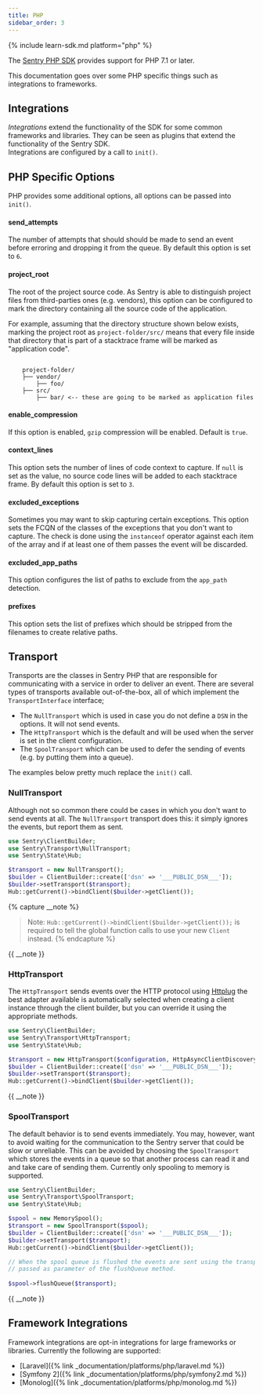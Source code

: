 ```yaml
---
title: PHP
sidebar_order: 3
---
```


{% include learn-sdk.md platform="php" %}

The [Sentry PHP SDK](https://packagist.org/packages/sentry/sentry) provides
support for PHP 7.1 or later.

This documentation goes over some PHP specific things such as integrations to
frameworks.

## Integrations

*Integrations* extend the functionality of the SDK for some common frameworks and
libraries.  They can be seen as plugins that extend the functionality of the Sentry SDK.  
Integrations are configured by a call to `init()`.

## PHP Specific Options

PHP provides some additional options, all options can be passed into `init()`.

#### send_attempts

The number of attempts that should should be made to send an event before erroring
and dropping it from the queue.
By default this option is set to `6`.

#### project_root

The root of the project source code. As Sentry is able to distinguish project
files from third-parties ones (e.g. vendors), this option can be configured to
mark the directory containing all the source code of the application.

For example, assuming that the directory structure shown below exists, marking
the project root as ``project-folder/src/`` means that every file inside that
directory that is part of a stacktrace frame will be marked as "application
code".

```

    project-folder/
    ├── vendor/
        ├── foo/
    ├── src/
        ├── bar/ <-- these are going to be marked as application files

``` 

#### enable_compression

If this option is enabled, `gzip` compression will be enabled. Default is `true`.

#### context_lines

This option sets the number of lines of code context to capture. If `null` is
set as the value, no source code lines will be added to each stacktrace frame.
By default this option is set to `3`.

#### excluded_exceptions

Sometimes you may want to skip capturing certain exceptions. This option sets
the FCQN of the classes of the exceptions that you don't want to capture. The
check is done using the `instanceof` operator against each item of the array
and if at least one of them passes the event will be discarded.

#### excluded_app_paths

This option configures the list of paths to exclude from the `app_path` detection.

#### prefixes

This option sets the list of prefixes which should be stripped from the filenames
to create relative paths.

## Transport

Transports are the classes in Sentry PHP that are responsible for communicating
with a service in order to deliver an event. There are several types of transports
available out-of-the-box, all of which implement the `TransportInterface`
interface;

- The `NullTransport` which is used in case you do not define a `DSN` in the options. It will not send events.
- The `HttpTransport` which is the default and will be used when the server
  is set in the client configuration.
- The `SpoolTransport` which can be used to defer the sending of events (e.g.
  by putting them into a queue).
  
The examples below pretty much replace the `init()` call.

### NullTransport

Although not so common there could be cases in which you don't want to send
events at all. The `NullTransport` transport does this: it simply ignores
the events, but report them as sent.

```php
use Sentry\ClientBuilder;
use Sentry\Transport\NullTransport;
use Sentry\State\Hub;

$transport = new NullTransport();
$builder = ClientBuilder::create(['dsn' => '___PUBLIC_DSN___']);
$builder->setTransport($transport);
Hub::getCurrent()->bindClient($builder->getClient());
```
{% capture __note %}
> Note: `Hub::getCurrent()->bindClient($builder->getClient());` is required to tell the global function calls to use your new `Client` instead.
{% endcapture %}

{{ __note }}

### HttpTransport

The `HttpTransport` sends events over the HTTP protocol using [Httplug](http://httplug.io/) the
best adapter available is automatically selected when creating a client instance
through the client builder, but you can override it using the appropriate methods.

```php
use Sentry\ClientBuilder;
use Sentry\Transport\HttpTransport;
use Sentry\State\Hub;

$transport = new HttpTransport($configuration, HttpAsyncClientDiscovery::find(), MessageFactoryDiscovery::find());
$builder = ClientBuilder::create(['dsn' => '___PUBLIC_DSN___']);
$builder->setTransport($transport);
Hub::getCurrent()->bindClient($builder->getClient());
```

{{ __note }}

### SpoolTransport

The default behavior is to send events immediately. You may, however, want to
avoid waiting for the communication to the Sentry server that could be slow
or unreliable. This can be avoided by choosing the `SpoolTransport` which
stores the events in a queue so that another process can read it and and take
care of sending them. Currently only spooling to memory is supported.


```php
use Sentry\ClientBuilder;
use Sentry\Transport\SpoolTransport;
use Sentry\State\Hub;

$spool = new MemorySpool();
$transport = new SpoolTransport($spool);
$builder = ClientBuilder::create(['dsn' => '___PUBLIC_DSN___']);
$builder->setTransport($transport);
Hub::getCurrent()->bindClient($builder->getClient());

// When the spool queue is flushed the events are sent using the transport
// passed as parameter of the flushQueue method.
  
$spool->flushQueue($transport);
```

{{ __note }} 

## Framework Integrations

Framework integrations are opt-in integrations for large frameworks or libraries.  Currently
the following are supported:

* [Laravel]({% link _documentation/platforms/php/laravel.md %})
* [Symfony 2]({% link _documentation/platforms/php/symfony2.md %})
* [Monolog]({% link _documentation/platforms/php/monolog.md %})